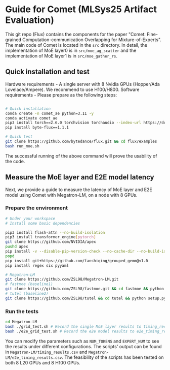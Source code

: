 # Guide for Comet (MLSys25 Artifact Evaluation)
This git repo (Flux) contains the components for the paper "Comet: Fine-grained Computation-communication Overlapping for Mixture-of-Experts". The main code of Comet is located in the `src` directory. In detail, the implementation of MoE layer0 is in `src/moe_ag_scatter` and the implementation of MoE layer1 is in `src/moe_gather_rs`.


## Quick installation and test
Hardware requirements - A single server with 8 Nvidia GPUs (Hopper/Ada Lovelace/Ampere). We recommend to use H100/H800.
Software requirements - Please prepare as the following steps:

```bash

# Quick installation
conda create -n comet_ae python=3.11 -y
conda activate comet_ae
pip3 install torch==2.6.0 torchvision torchaudio --index-url https://download.pytorch.org/whl/cu124
pip install byte-flux==1.1.1

# Quick test
git clone https://github.com/bytedance/flux.git && cd flux/examples
bash run_moe.sh
```

The successful running of the above command will prove the usability of the code.

## Measure the MoE layer and E2E model latency
Next, we provide a guide to measure the latency of MoE layer and E2E model using Comet with Megatron-LM, on a node with 8 GPUs.

### Prepare the environment
```bash
# Under your workspace
# Install some basic dependencies

pip3 install flash-attn --no-build-isolation
pip3 install transformer_engine[pytorch]
git clone https://github.com/NVIDIA/apex
pushd apex
pip install -v --disable-pip-version-check --no-cache-dir --no-build-isolation --config-settings "--build-option=--cpp_ext" --config-settings "--build-option=--cuda_ext" ./
popd
pip install git+https://github.com/fanshiqing/grouped_gemm@v1.0
pip install regex six pyyaml

# Megatron-LM
git clone https://github.com/ZSL98/Megatron-LM.git
# fastmoe (baseline1)
git clone https://github.com/ZSL98/fastmoe.git && cd fastmoe && python setup.py install && pip install dm-tree && cd ..
# tutel (baseline2)
git clone https://github.com/ZSL98/tutel && cd tutel && python setup.py install && cd ..

```

### Run the tests

```bash
cd Megatron-LM
bash ./grid_test.sh # Record the single MoE layer results to timing_results.csv
bash ./e2e_grid_test.sh # Record the e2e model results to e2e_timing_results.csv
```
You can modify the parameters such as `NUM_TOKENS` and `EXPERT_NUM` to see the results under different configurations. The scripts' output can be found in `Megatron-LM/timing_results.csv` and `Megatron-LM/e2e_timing_results.csv`. The feasibility of the scripts has been tested on both 8 L20 GPUs and 8 H100 GPUs.
